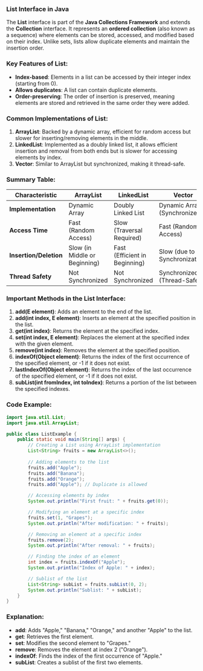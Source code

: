 ### **List Interface in Java**

The **List** interface is part of the **Java Collections Framework** and extends the **Collection** interface. It represents an **ordered collection** (also known as a sequence) where elements can be stored, accessed, and modified based on their index. Unlike sets, lists allow duplicate elements and maintain the insertion order.

### **Key Features of List**:
- **Index-based**: Elements in a list can be accessed by their integer index (starting from 0).
- **Allows duplicates**: A list can contain duplicate elements.
- **Order-preserving**: The order of insertion is preserved, meaning elements are stored and retrieved in the same order they were added.

### **Common Implementations of List**:
1. **ArrayList**: Backed by a dynamic array, efficient for random access but slower for inserting/removing elements in the middle.
2. **LinkedList**: Implemented as a doubly linked list, it allows efficient insertion and removal from both ends but is slower for accessing elements by index.
3. **Vector**: Similar to ArrayList but synchronized, making it thread-safe.

### Summary Table:

| **Characteristic**   | **ArrayList**                 | **LinkedList**                 | **Vector**                  |
|----------------------|-------------------------------|--------------------------------|-----------------------------|
| **Implementation**    | Dynamic Array                 | Doubly Linked List             | Dynamic Array (Synchronized) |
| **Access Time**       | Fast (Random Access)          | Slow (Traversal Required)      | Fast (Random Access)         |
| **Insertion/Deletion**| Slow (in Middle or Beginning) | Fast (Efficient in Beginning)  | Slow (due to Synchronization)|
| **Thread Safety**     | Not Synchronized              | Not Synchronized               | Synchronized (Thread-Safe)   |

### **Important Methods in the List Interface**:
1. **add(E element)**: Adds an element to the end of the list.
2. **add(int index, E element)**: Inserts an element at the specified position in the list.
3. **get(int index)**: Returns the element at the specified index.
4. **set(int index, E element)**: Replaces the element at the specified index with the given element.
5. **remove(int index)**: Removes the element at the specified position.
6. **indexOf(Object element)**: Returns the index of the first occurrence of the specified element, or -1 if it does not exist.
7. **lastIndexOf(Object element)**: Returns the index of the last occurrence of the specified element, or -1 if it does not exist.
8. **subList(int fromIndex, int toIndex)**: Returns a portion of the list between the specified indexes.

### **Code Example**:

```java
import java.util.List;
import java.util.ArrayList;

public class ListExample {
    public static void main(String[] args) {
        // Creating a List using ArrayList implementation
        List<String> fruits = new ArrayList<>();
        
        // Adding elements to the list
        fruits.add("Apple");
        fruits.add("Banana");
        fruits.add("Orange");
        fruits.add("Apple"); // Duplicate is allowed

        // Accessing elements by index
        System.out.println("First fruit: " + fruits.get(0));

        // Modifying an element at a specific index
        fruits.set(1, "Grapes");
        System.out.println("After modification: " + fruits);

        // Removing an element at a specific index
        fruits.remove(2);
        System.out.println("After removal: " + fruits);

        // Finding the index of an element
        int index = fruits.indexOf("Apple");
        System.out.println("Index of Apple: " + index);

        // Sublist of the list
        List<String> subList = fruits.subList(0, 2);
        System.out.println("Sublist: " + subList);
    }
}
```

### **Explanation**:
- **add**: Adds "Apple," "Banana," "Orange," and another "Apple" to the list.
- **get**: Retrieves the first element.
- **set**: Modifies the second element to "Grapes."
- **remove**: Removes the element at index 2 ("Orange").
- **indexOf**: Finds the index of the first occurrence of "Apple."
- **subList**: Creates a sublist of the first two elements.

